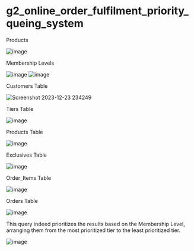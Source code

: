 # g2_online_order_fulfilment_priority_queing_system

Products

![image](https://github.com/mr-CJ-ams/g2_online_order_fulfilment_priority_queing_system/assets/110215820/c731b72c-0824-4649-9e37-95c71f8415a1)


Membership Levels

![image](https://github.com/mr-CJ-ams/g2_online_order_fulfilment_priority_queing_system/assets/110215820/b609aa63-2e02-4564-917e-de19be30fe16)
![image](https://github.com/mr-CJ-ams/g2_online_order_fulfilment_priority_queing_system/assets/110215820/3bb13e22-09eb-4990-ba20-78977f613bb4)


Customers Table

![Screenshot 2023-12-23 234249](https://github.com/mr-CJ-ams/g2_online_order_fulfilment_priority_queing_system/assets/110215820/4aaff683-7c1b-4699-8488-7e2a3ee5e39d)

Tiers Table

![image](https://github.com/mr-CJ-ams/g2_online_order_fulfilment_priority_queing_system/assets/110215820/af83f1db-e34d-4859-9c1d-83b8eb397a43)


Products Table

![image](https://github.com/mr-CJ-ams/g2_online_order_fulfilment_priority_queing_system/assets/110215820/246f2ed5-20d3-4852-ace6-9b09cda0b188)

Exclusives Table

![image](https://github.com/mr-CJ-ams/g2_online_order_fulfilment_priority_queing_system/assets/110215820/dce00d9c-d380-45d6-b9ac-cfbb900447df)

Order_Items Table

![image](https://github.com/mr-CJ-ams/g2_online_order_fulfilment_priority_queing_system/assets/110215820/aa146533-1e52-4ec6-9d83-5b08196b8924)


Orders Table

![image](https://github.com/mr-CJ-ams/g2_online_order_fulfilment_priority_queing_system/assets/110215820/26365d7b-b6f0-41f3-8803-b3b7b18b8511)

This query indeed prioritizes the results based on the Membership Level, arranging them from the most prioritized tier to the least prioritized tier.

![image](https://github.com/mr-CJ-ams/g2_online_order_fulfilment_priority_queing_system/assets/110215820/74bf2301-6d32-4e60-86f7-a3f9e76fb610)


